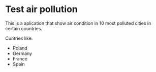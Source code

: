 # Test air pollution

This is a aplication that show air condition in 10 most polluted cities in certain countries.

Cuntries like:
* Poland
* Germany
* France
* Spain

